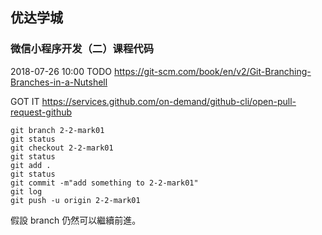 ## 优达学城

### 微信小程序开发（二）课程代码



2018-07-26 10:00
TODO
https://git-scm.com/book/en/v2/Git-Branching-Branches-in-a-Nutshell


GOT IT
https://services.github.com/on-demand/github-cli/open-pull-request-github

```
git branch 2-2-mark01
git status
git checkout 2-2-mark01
git status
git add .
git status
git commit -m"add something to 2-2-mark01"
git log
git push -u origin 2-2-mark01
```

假設 branch 仍然可以繼續前進。